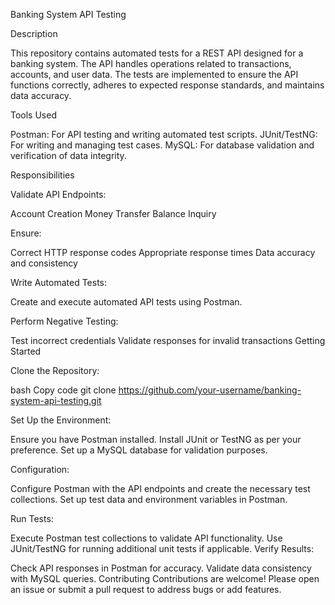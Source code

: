 Banking System API Testing



Description


This repository contains automated tests for a REST API designed for a banking system. The API handles operations related to transactions, accounts, and user data. The tests are implemented to ensure the API functions correctly, adheres to expected response standards, and maintains data accuracy.

Tools Used


Postman: For API testing and writing automated test scripts.
JUnit/TestNG: For writing and managing test cases.
MySQL: For database validation and verification of data integrity.


Responsibilities

Validate API Endpoints:

Account Creation
Money Transfer
Balance Inquiry


Ensure:

Correct HTTP response codes
Appropriate response times
Data accuracy and consistency

Write Automated Tests:

Create and execute automated API tests using Postman.

Perform Negative Testing:

Test incorrect credentials
Validate responses for invalid transactions
Getting Started


Clone the Repository:

bash
Copy code
git clone https://github.com/your-username/banking-system-api-testing.git


Set Up the Environment:

Ensure you have Postman installed.
Install JUnit or TestNG as per your preference.
Set up a MySQL database for validation purposes.


Configuration:

Configure Postman with the API endpoints and create the necessary test collections.
Set up test data and environment variables in Postman.


Run Tests:

Execute Postman test collections to validate API functionality.
Use JUnit/TestNG for running additional unit tests if applicable.
Verify Results:

Check API responses in Postman for accuracy.
Validate data consistency with MySQL queries.
Contributing
Contributions are welcome! Please open an issue or submit a pull request to address bugs or add features.
